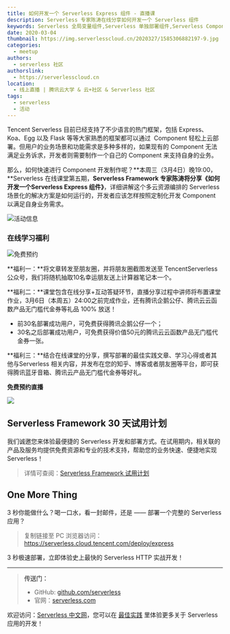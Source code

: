 ```yaml
---
title: 如何开发一个 Serverless Express 组件 - 直播课
description: Serverless 专家陈涛在线分享如何开发一个 Serverless 组件
keywords: Serverless 全局变量组件,Serverless 单独部署组件,Serverless Component
date: 2020-03-04
thumbnail: https://img.serverlesscloud.cn/2020327/1585306882197-9.jpg
categories:
  - meetup
authors:
  - serverless 社区
authorslink:
  - https://serverlesscloud.cn
location: 
  - 线上直播 | 腾讯云大学 & 云+社区 & Serverless 社区
tags:
  - serverless
  - 活动  
---
```


Tencent Serverless 目前已经支持了不少语言的热门框架，包括 Express、 Koa、Egg 以及 Flask 等等大家熟悉的框架都可以通过  Component 轻松上云部署。但用户的业务场景和功能需求是多种多样的，如果现有的 Component 无法满足业务诉求，开发者则需要制作一个自己的 Component 来支持自身的业务。

那么，如何快速进行 Component 开发制作呢？**本周三（3月4日）晚19:00，**Serverless 在线课堂第五期，**Serverless Framework 专家陈涛将分享《如何开发一个Serverless Express 组件》**，详细讲解这个多云资源编排的 Serverless 场景化的解决方案是如何运行的，开发者应该怎样按照定制化开发 Component 以满足自身业务需求。

![活动信息](https://img.serverlesscloud.cn/2020325/1585125058534-IMG_0294.JPG)

### 在线学习福利

![免费预约](https://img.serverlesscloud.cn/2020325/1585125194298-IMG_0295.PNG)

**福利一：**将文章转发至朋友圈，并将朋友圈截图发送至 TencentServerless 公众号，我们将随机抽取10名幸运朋友送上计算器笔记本一个。  
  
**福利二：**课堂包含在线分享+互动答疑环节，直播分享过程中讲师将布置课堂作业，3月6日（本周五）24:00之前完成作业，还有腾讯企鹅公仔、腾讯云云函数产品无门槛代金券等礼品 100\% 放送！
- 前30名部署成功用户，可免费获得腾讯企鹅公仔一个；
- 30名之后部署成功用户，可免费获得价值50元的腾讯云云函数产品无门槛代金券一张。

**福利三：**结合在线课堂的分享，撰写部署的最佳实践文章、学习心得或者其他与Serverless 相关内容，并发布在您的知乎、博客或者朋友圈等平台，即可获得腾讯蓝牙音箱、腾讯云产品无门槛代金券等好礼。

**免费预约直播**

![](https://mmbiz.qpic.cn/mmbiz_png/YHl6UWa9s60lk9Qiaz779rjazgZALEYDLqdOae7JfVIMsB5RmDZapdDpdmHl5MnZtnXyztztSrLWl5KsDA287gg/640?wx_fmt=png)

## Serverless Framework 30 天试用计划

我们诚邀您来体验最便捷的 Serverless 开发和部署方式。在试用期内，相关联的产品及服务均提供免费资源和专业的技术支持，帮助您的业务快速、便捷地实现 Serverless！

> 详情可查阅：[Serverless Framework 试用计划](https://cloud.tencent.com/document/product/1154/38792)

## One More Thing
<div id='scf-deploy-iframe-or-md'><div><p>3 秒你能做什么？喝一口水，看一封邮件，还是 —— 部署一个完整的 Serverless 应用？</p><blockquote><p>复制链接至 PC 浏览器访问：<a href="https://serverless.cloud.tencent.com/deploy/express">https://serverless.cloud.tencent.com/deploy/express</a></p></blockquote><p>3 秒极速部署，立即体验史上最快的 Serverless HTTP 实战开发！</p></div></div>

<script>
var n = navigator.userAgent.toLowerCase();
if (n.indexOf('android')>-1 || n.indexOf('iphone')>-1 || n.indexOf('iPhone')>-1 || n.indexOf('ipod')>-1 || n.indexOf('ipad')>-1 || n.indexOf('ios')>-1){
  document.getElementById('scf-deploy-iframe-or-md').innerHTML = '<div><p>3 秒你能做什么？喝一口水，看一封邮件，还是 —— 部署一个完整的 Serverless 应用？</p><blockquote><p>复制链接至 PC 浏览器访问：<a href="https://serverless.cloud.tencent.com/deploy/express">https://serverless.cloud.tencent.com/deploy/express</a></p></blockquote><p>3 秒极速部署，立即体验史上最快的 Serverless HTTP 实战开发！</p></div>';
}else{
  document.getElementById('scf-deploy-iframe-or-md').innerHTML = '<p>扫码写代码，这可能是你从未尝试过的开发体验。不来试试吗？</p><p>3 秒极速部署，立即体验史上最快的 <a href="https://serverless.cloud.tencent.com/deploy/express">Serverless  HTTP</a> 实战开发！</p><iframe height="500px" width="100%" src="https://serverless.cloud.tencent.com/deploy/express" frameborder="0"  allowfullscreen></iframe>';
}
</script>

---

> **传送门：**
> - GitHub: [github.com/serverless](https://github.com/serverless/serverless/blob/master/README_CN.md) 
> - 官网：[serverless.com](https://serverless.com/)

欢迎访问：[Serverless 中文网](https://serverlesscloud.cn/)，您可以在 [最佳实践](https://serverlesscloud.cn/best-practice) 里体验更多关于 Serverless 应用的开发！